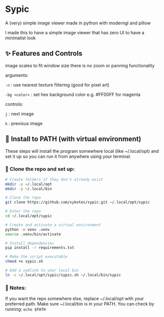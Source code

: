 # Sypic

A (very) simple image viewer made in python with moderngl and pillow

I made this to have a simple image viewer that has zero UI to have a minimalist look

## ✨ Features and Controls

image scales to fit window size there is no zoom or panning functionality

arguments:

 `-n` : use nearest texture filtering (good for pixel art)

 `-bg <color>` : set hex background color e.g. #FF00FF for magenta

controls:

 `j` : next image
 
 `k` : previous image

## 🔧 Install to PATH (with virtual environment)

These steps will install the program somewhere local (like ~/.local/opt) and set it up so you can run it from anywhere using your terminal.
### 📁 Clone the repo and set up:

```bash 
# Create folders if they don't already exist
mkdir -p ~/.local/opt
mkdir -p ~/.local/bin

# Clone the repo
git clone https://github.com/sykotes/sypic.git ~/.local/opt/sypic

# Enter the repo
cd ~/.local/opt/sypic

# Create and activate a virtual environment
python -m venv .venv
source .venv/bin/activate

# Install dependencies
pip install -r requirements.txt

# Make the script executable
chmod +x sypic.sh

# Add a symlink to your local bin
ln -s ~/.local/opt/sypic/sypic.sh ~/.local/bin/sypic
```

### 📌 Notes:

If you want the repo somewhere else, replace ~/.local/opt with your preferred path.
Make sure ~/.local/bin is in your PATH. You can check by running: `echo $PATH` 
